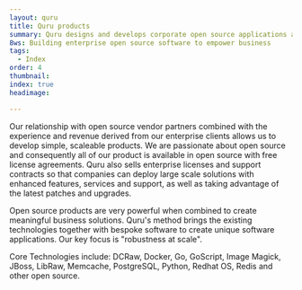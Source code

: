 ```yaml
---
layout: quru
title: Quru products
summary: Quru designs and develops corporate open source applications available with enterprise support.
8ws: Building enterprise open source software to empower business
tags:
  - Index
order: 4
thumbnail:
index: true
headimage:

---
```


Our relationship with open source vendor partners combined with the experience and revenue derived from our enterprise clients allows us to develop simple, scaleable products.  We are passionate about open source and consequently all of our product is available in open source with free license agreements.  Quru also sells enterprise licenses and support contracts so that companies can deploy large scale solutions with enhanced features, services and support, as well as taking advantage of the latest patches and upgrades.

Open source products are very powerful when combined to create meaningful business solutions.  Quru's method brings the existing technologies together with bespoke software to create unique software applications.  Our key focus is "robustness at scale".

Core Technologies include: DCRaw, Docker, Go, GoScript, Image Magick, JBoss, LibRaw, Memcache, PostgreSQL, Python, Redhat OS, Redis and other open source.
